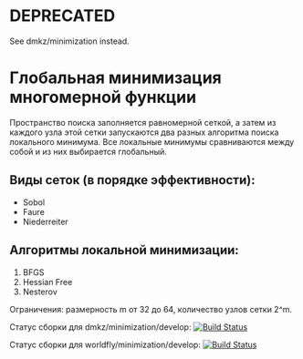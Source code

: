 # DEPRECATED
See dmkz/minimization instead.

# Глобальная минимизация многомерной функции

Пространство поиска заполняется равномерной сеткой, а затем из каждого узла этой сетки запускаются два разных алгоритма поиска локального минимума. Все локальные минимумы сравниваются между собой и из них выбирается глобальный.

## Виды сеток (в порядке эффективности):
* Sobol
* Faure
* Niederreiter

## Алгоритмы локальной минимизации:
1. BFGS
2. Hessian Free
3. Nesterov

Ограничения: размерность m от 32 до 64, количество узлов сетки 2^m.

Статус сборки для dmkz/minimization/develop: [![Build Status](https://ci.worldfly.org/buildStatus/icon?job=Minimization-Container/Minimization-main)](https://ci.worldfly.org/job/Minimization-Container/job/Minimization-main/)

Статус сборки для worldfly/minimization/develop: [![Build Status](https://ci.worldfly.org/buildStatus/icon?job=Minimization-Container/Minimization)](https://ci.worldfly.org/job/Minimization-Container/job/Minimization/)
